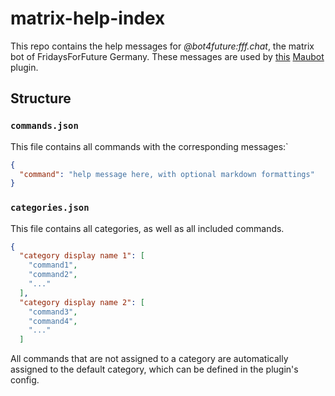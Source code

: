 # matrix-help-index
This repo contains the help messages for *@bot4future:fff.chat*, the matrix bot of FridaysForFuture Germany.
These messages are used by [this](https://github.com/drdeee/maubot-help) [Maubot](https://github.com/maubot/maubot) plugin.

## Structure
### `commands.json`
This file contains all commands with the corresponding messages:`
```json
{
  "command": "help message here, with optional markdown formattings"
}
```

### `categories.json`
This file contains all categories, as well as all included commands.
```json
{
  "category display name 1": [
    "command1",
    "command2",
    "..."
  ],
  "category display name 2": [
    "command3",
    "command4",
    "..."
  ]
```
All commands that are not assigned to a category are automatically assigned to the default category, which can be defined in the plugin's config.
